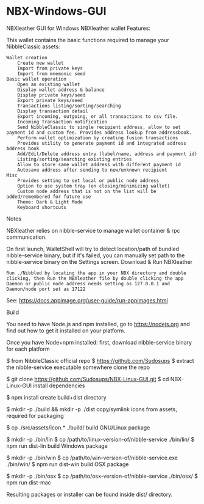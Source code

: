 # NBX-Windows-GUI
NBXleather GUI for Windows
NBXleather wallet
Features:

This wallet contains the basic functions required to manage your NibbleClassic assets:

    Wallet creation
        Create new wallet
        Import from private keys
        Import from mnemonic seed
    Basic wallet operation
        Open an existing wallet
        Display wallet address & balance
        Display private keys/seed
        Export private keys/seed
        Transactions listing/sorting/searching
        Display transaction detail
        Export incoming, outgoing, or all transactions to csv file.
        Incoming Transaction notification
        Send NibbleClassic to single recipient address, allow to set payment id and custom fee. Provides address lookup from addressbook.
        Perform wallet optimization by creating fusion transactions
        Provides utility to generate payment id and integrated address
    Address book
        Add/Edit/Delete address entry (label/name, address and payment id)
        Listing/sorting/searching existing entries
        Allow to store same wallet address with different payment id
        Autosave address after sending to new/unknown recipient
    Misc
        Provides setting to set local or public node address
        Option to use system tray (on closing/minimizing wallet)
        Custom node address that is not on the list will be added/remembered for future use
        Theme: Dark & Light Mode
        Keyboard shortcuts

Notes

NBXleather relies on nibble-service to manage wallet container & rpc communication.

On first launch, WalletShell will try to detect location/path of bundled nibble-service binary, but if it's failed, you can manually set path to the nibble-service binary on the Settings screen.
Download & Run NBXleather


    Run ./Nibbled by locating the app in your NBX directory and double clicking, then Run the NBXleather file by double clicking the app
    Daemon or public node address needs setting as 127.0.0.1 and Daemon/node port set as 17122

See: https://docs.appimage.org/user-guide/run-appimages.html

Build

You need to have Node.js and npm installed, go to https://nodejs.org and find out how to get it installed on your platform.

Once you have Node+npm installed:
first, download nibble-service binary for each platform

$ from NibbleClassic official repo $ https://github.com/Sudosups $ extract the nibble-service executable somewhere
clone the repo

$ git clone https://github.com/Sudosups/NBX-Linux-GUI.git $ cd NBX-Linux-GUI
install dependencies

$ npm install
create build+dist directory

$ mkdir -p ./build && mkdir -p ./dist
copy/symlink icons from assets, required for packaging

$ cp ./src/assets/icon.* ./build/
build GNU/Linux package

$ mkdir -p ./bin/lin $ cp /path/to/linux-version-of/nibble-service ./bin/lin/ $ npm run dist-lin
build Windows package

$ mkdir -p ./bin/win $ cp /path/to/win-version-of/nibble-service.exe ./bin/win/ $ npm run dist-win
build OSX package

$ mkdir -p ./bin/osx $ cp /path/to/osx-version-of/nibble-service ./bin/osx/ $ npm run dist-mac

Resulting packages or installer can be found inside dist/ directory.
